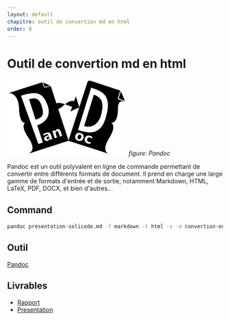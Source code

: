```yaml
---
layout: default
chapitre: outil de convertion md en html
order: 8
---
```

# Outil de convertion md en html

![Pandoc](./images/pandoc.png)
*figure: Pandoc*

<!-- note -->
Pandoc est un outil polyvalent en ligne de commande permettant de convertir entre différents formats de document. Il prend en charge une large gamme de formats d'entrée et de sortie, notamment Markdown, HTML, LaTeX, PDF, DOCX, et bien d'autres..

## Command

```bash
pandoc présentation-solicode.md -f markdown -t html -s -o convertion-en-html.html
```

## Outil

[Pandoc]()

## Livrables

- [Rapport](/lab-markdown/8.convertion-en-html/rapport.html)
- [Presentation](/lab-markdown/8.convertion-en-html/presentation.html)
